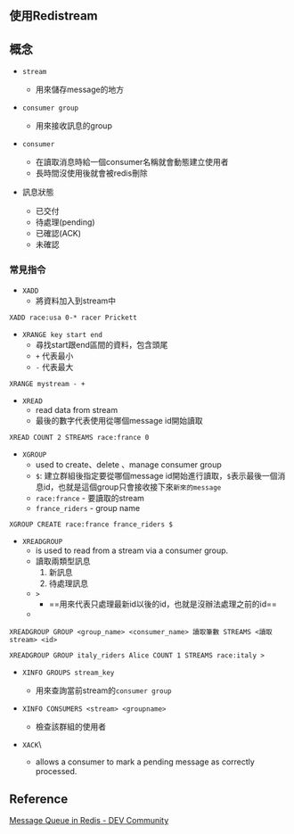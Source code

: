 
## 使用Redistream


## 概念

+ `stream`
	+ 用來儲存message的地方
+ `consumer group`
	+ 用來接收訊息的group
+ `consumer`
	+ 在讀取消息時給一個consumer名稱就會動態建立使用者
	+ 長時間沒使用後就會被redis刪除

+ 訊息狀態
	+ 已交付
	+ 待處理(pending)
	+ 已確認(ACK)
	+ 未確認
### 常見指令



+ `XADD`
	+ 將資料加入到stream中
```
XADD race:usa 0-* racer Prickett
```
+ `XRANGE key start end`
	+ 尋找start跟end區間的資料，包含頭尾
	+ `+` 代表最小
	+ `-` 代表最大

```
XRANGE mystream - +
```
+ `XREAD`
	+ read data from stream
	+ 最後的數字代表使用從哪個message id開始讀取
```
XREAD COUNT 2 STREAMS race:france 0
```
+ `XGROUP`
	+ used to create、delete 、manage consumer group
	+ `$`: 建立群組後指定要從哪個message id開始進行讀取，`$`表示最後一個消息id，也就是這個group只會接收接下來`新來的message`
	+ `race:france` - 要讀取的stream
	+ `france_riders` - group name
```
XGROUP CREATE race:france france_riders $
```
+ `XREADGROUP`
	+ is used to read from a stream via a consumer group.
	+ 讀取兩類型訊息
		1. 新訊息
		2. 待處理訊息
	+ `>`
		+ ==用來代表只處理最新id以後的id，也就是沒辦法處理之前的id==
	+ 
```
XREADGROUP GROUP <group_name> <consumer_name> 讀取筆數 STREAMS <讀取stream> <id> 
```
```
XREADGROUP GROUP italy_riders Alice COUNT 1 STREAMS race:italy >
```
+ `XINFO GROUPS stream_key`
	+ 用來查詢當前stream的`consumer group`

+ `XINFO CONSUMERS <stream> <groupname>`
	+ 檢查該群組的使用者
+ `XACK`\
	+ allows a consumer to mark a pending message as correctly processed.
## Reference

[Message Queue in Redis - DEV Community](https://dev.to/lazypro/message-queue-in-redis-38dm)